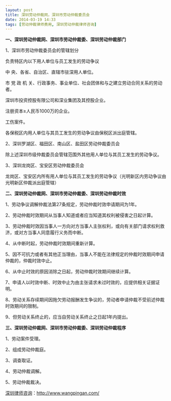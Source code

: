 ```yaml
---
layout: post
title: 深圳劳动仲裁网，深圳市劳动仲裁委员会
date: 2014-03-19 14:33
tags: [劳动仲裁律师费用, 深圳劳动仲裁律师咨询]
---
```

<strong>一、深圳劳动仲裁网、深圳市劳动仲裁委、深圳劳动仲裁部门</strong>

1、深圳市劳动仲裁委员会的管辖划分

负责特区内以下用人单位与员工发生的劳动争议

中 央、各省、自治区、直辖市驻深用人单位。

市 党 政 机 关、行政事务、事业单位、社会团体和与之建立劳动合同关系的劳动者。

深圳市投资控股有限公司和深业集团及其控股企业。

注册资本≥人民币1000万的企业。

工伤案件。

各保税区内用人单位与其员工发生的劳动争议由保税区派出庭管辖。

2、深圳罗湖区、福田区、南山区、盐田区劳动仲裁委员会

除上述深圳市级仲裁委员会管辖范围外其他用人单位与其员工发生的劳动争议。

3、深圳龙岗区、宝安区劳动仲裁委员会

龙岗区、宝安区内所有用人单位与其员工发生的劳动争议（光明新区内劳动争议由光明新区仲裁派出庭管辖）

<strong>二、深圳劳动仲裁网、深圳市劳动仲裁委、深圳劳动仲裁时效</strong>

1、劳动争议调解仲裁法第27条规定，劳动仲裁时效申请期间为1年。

2、劳动仲裁时效期间从当事人知道或者应当知道其权利被侵害之日起计算。

3、劳动仲裁时效因当事人一方向对方当事人主张权利，或向有关部门请求权利救济，或对方当事人同意履行义务而中断。

4、从中断时起，劳动仲裁时效期间重新计算。

5、因不可抗力或者有其他正当理由，当事人不能在法律规定的仲裁时效期间申请仲裁的，仲裁时效中止。

6、从中止时效的原因消除之日起，劳动仲裁时效期间继续计算。

7、申请人以时效中断、时效中止为由主张请求未过时效的，应提供相关证据证明。

8、劳动关系存续期间因拖欠劳动报酬发生争议的，劳动者申请仲裁不受前述仲裁时效期间的限制。

9、但劳动关系终止的，应当自劳动关系终止之日起1年内提出。

<strong>三、深圳劳动仲裁网、深圳市劳动仲裁委、深圳劳动仲裁程序</strong>

1、劳动案件受理。

2、组成劳动仲裁庭。

3、调查取证。

4、劳动仲裁调解。

5、劳动仲裁裁决。

<a href="http://www.wangpingan.com/">深圳律师咨询</a>：<a href="http://www.wangpingan.com/">http://www.wangpingan.com/</a>

